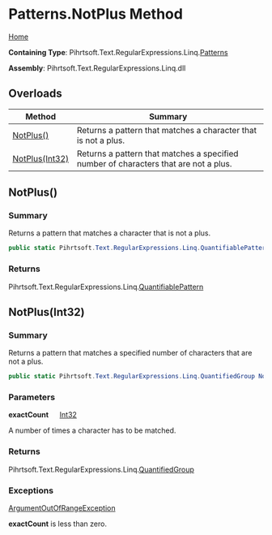 # Patterns\.NotPlus Method

[Home](../../../../../../README.md)

**Containing Type**: Pihrtsoft\.Text\.RegularExpressions\.Linq\.[Patterns](../README.md)

**Assembly**: Pihrtsoft\.Text\.RegularExpressions\.Linq\.dll

## Overloads

| Method | Summary |
| ------ | ------- |
| [NotPlus()](#Pihrtsoft_Text_RegularExpressions_Linq_Patterns_NotPlus) | Returns a pattern that matches a character that is not a plus\. |
| [NotPlus(Int32)](#Pihrtsoft_Text_RegularExpressions_Linq_Patterns_NotPlus_System_Int32_) | Returns a pattern that matches a specified number of characters that are not a plus\. |

## NotPlus\(\) <a name="Pihrtsoft_Text_RegularExpressions_Linq_Patterns_NotPlus"></a>

### Summary

Returns a pattern that matches a character that is not a plus\.

```csharp
public static Pihrtsoft.Text.RegularExpressions.Linq.QuantifiablePattern NotPlus()
```

### Returns

Pihrtsoft\.Text\.RegularExpressions\.Linq\.[QuantifiablePattern](../../QuantifiablePattern/README.md)

## NotPlus\(Int32\) <a name="Pihrtsoft_Text_RegularExpressions_Linq_Patterns_NotPlus_System_Int32_"></a>

### Summary

Returns a pattern that matches a specified number of characters that are not a plus\.

```csharp
public static Pihrtsoft.Text.RegularExpressions.Linq.QuantifiedGroup NotPlus(int exactCount)
```

### Parameters

**exactCount** &emsp; [Int32](https://docs.microsoft.com/en-us/dotnet/api/system.int32)

A number of times a character has to be matched\.

### Returns

Pihrtsoft\.Text\.RegularExpressions\.Linq\.[QuantifiedGroup](../../QuantifiedGroup/README.md)

### Exceptions

[ArgumentOutOfRangeException](https://docs.microsoft.com/en-us/dotnet/api/system.argumentoutofrangeexception)

**exactCount** is less than zero\.

